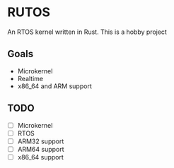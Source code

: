 # RUTOS
An RTOS kernel written in Rust. This is a hobby project

## Goals
- Microkernel
- Realtime
- x86_64 and ARM support


## TODO
- [ ] Microkernel
- [ ] RTOS
- [ ] ARM32 support
- [ ] ARM64 support
- [ ] x86_64 support
